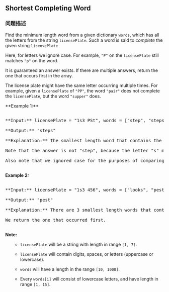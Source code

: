 ## Shortest Completing Word  
### 问题描述

Find the minimum length word from a given dictionary `words`, which has all the letters from the string `licensePlate`.  Such a word is said to *complete* the given string `licensePlate`



Here, for letters we ignore case.  For example, `"P"` on the `licensePlate` still matches `"p"` on the word.



It is guaranteed an answer exists.  If there are multiple answers, return the one that occurs first in the array.



The license plate might have the same letter occurring multiple times.  For example, given a `licensePlate` of `"PP"`, the word `"pair"` does not complete the `licensePlate`, but the word `"supper"` does.




<p>**Example 1:**<br />
<pre>
**Input:** licensePlate = "1s3 PSt", words = ["step", "steps", "stripe", "stepple"]
**Output:** "steps"
**Explanation:** The smallest length word that contains the letters "S", "P", "S", and "T".
Note that the answer is not "step", because the letter "s" must occur in the word twice.
Also note that we ignored case for the purposes of comparing whether a letter exists in the word.
</pre>


**Example 2:**<br />
<pre>
**Input:** licensePlate = "1s3 456", words = ["looks", "pest", "stew", "show"]
**Output:** "pest"
**Explanation:** There are 3 smallest length words that contains the letters "s".
We return the one that occurred first.
</pre>


**Note:**<br>
<ol>
- `licensePlate` will be a string with length in range `[1, 7]`.
- `licensePlate` will contain digits, spaces, or letters (uppercase or lowercase).
- `words` will have a length in the range `[10, 1000]`.
- Every `words[i]` will consist of lowercase letters, and have length in range `[1, 15]`.
</ol>


